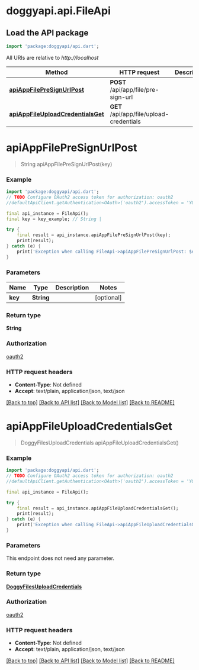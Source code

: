 # doggyapi.api.FileApi

## Load the API package
```dart
import 'package:doggyapi/api.dart';
```

All URIs are relative to *http://localhost*

Method | HTTP request | Description
------------- | ------------- | -------------
[**apiAppFilePreSignUrlPost**](FileApi.md#apiappfilepresignurlpost) | **POST** /api/app/file/pre-sign-url | 
[**apiAppFileUploadCredentialsGet**](FileApi.md#apiappfileuploadcredentialsget) | **GET** /api/app/file/upload-credentials | 


# **apiAppFilePreSignUrlPost**
> String apiAppFilePreSignUrlPost(key)



### Example
```dart
import 'package:doggyapi/api.dart';
// TODO Configure OAuth2 access token for authorization: oauth2
//defaultApiClient.getAuthentication<OAuth>('oauth2').accessToken = 'YOUR_ACCESS_TOKEN';

final api_instance = FileApi();
final key = key_example; // String | 

try {
    final result = api_instance.apiAppFilePreSignUrlPost(key);
    print(result);
} catch (e) {
    print('Exception when calling FileApi->apiAppFilePreSignUrlPost: $e\n');
}
```

### Parameters

Name | Type | Description  | Notes
------------- | ------------- | ------------- | -------------
 **key** | **String**|  | [optional] 

### Return type

**String**

### Authorization

[oauth2](../README.md#oauth2)

### HTTP request headers

 - **Content-Type**: Not defined
 - **Accept**: text/plain, application/json, text/json

[[Back to top]](#) [[Back to API list]](../README.md#documentation-for-api-endpoints) [[Back to Model list]](../README.md#documentation-for-models) [[Back to README]](../README.md)

# **apiAppFileUploadCredentialsGet**
> DoggyFilesUploadCredentials apiAppFileUploadCredentialsGet()



### Example
```dart
import 'package:doggyapi/api.dart';
// TODO Configure OAuth2 access token for authorization: oauth2
//defaultApiClient.getAuthentication<OAuth>('oauth2').accessToken = 'YOUR_ACCESS_TOKEN';

final api_instance = FileApi();

try {
    final result = api_instance.apiAppFileUploadCredentialsGet();
    print(result);
} catch (e) {
    print('Exception when calling FileApi->apiAppFileUploadCredentialsGet: $e\n');
}
```

### Parameters
This endpoint does not need any parameter.

### Return type

[**DoggyFilesUploadCredentials**](DoggyFilesUploadCredentials.md)

### Authorization

[oauth2](../README.md#oauth2)

### HTTP request headers

 - **Content-Type**: Not defined
 - **Accept**: text/plain, application/json, text/json

[[Back to top]](#) [[Back to API list]](../README.md#documentation-for-api-endpoints) [[Back to Model list]](../README.md#documentation-for-models) [[Back to README]](../README.md)


